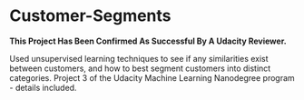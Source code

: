 # Customer-Segments
**This Project Has Been Confirmed As Successful By A Udacity Reviewer.**

Used unsupervised learning techniques to see if any similarities exist between customers, and how to best segment customers into distinct categories. Project 3  of the Udacity Machine Learning Nanodegree program - details included.
